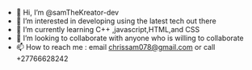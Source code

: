 - 👋 Hi, I’m @samTheKreator-dev
- 👀 I’m interested in developing using the latest tech out there
- 🌱 I’m currently learning C++ ,javascript,HTML,and CSS 
- 💞️ I’m looking to collaborate with anyone who is willing to collaborate
- 📫 How to reach me : email chrissam078@gmail.com or call +27766628242

<!---
samTheKreator-dev/samTheKreator-dev is a ✨ special ✨ repository because its `README.md` (this file) appears on your GitHub profile.
You can click the Preview link to take a look at your changes.
--->
